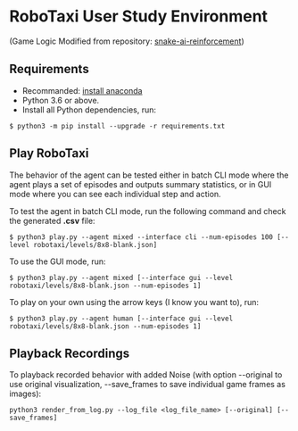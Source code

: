 # RoboTaxi User Study Environment
(Game Logic Modified from repository: [snake-ai-reinforcement](https://github.com/YuriyGuts/snake-ai-reinforcement))

## Requirements

- Recommanded: [install anaconda](https://docs.anaconda.com/anaconda/install/)
- Python 3.6 or above. 
- Install all Python dependencies, run:
```
$ python3 -m pip install --upgrade -r requirements.txt
```


## Play RoboTaxi
The behavior of the agent can be tested either in batch CLI mode where the agent plays a set of episodes and outputs summary statistics, or in GUI mode where you can see each individual step and action.

To test the agent in batch CLI mode, run the following command and check the generated **.csv** file:
```
$ python3 play.py --agent mixed --interface cli --num-episodes 100 [--level robotaxi/levels/8x8-blank.json] 
```

To use the GUI mode, run:
```
$ python3 play.py --agent mixed [--interface gui --level robotaxi/levels/8x8-blank.json --num-episodes 1]
```

To play on your own using the arrow keys (I know you want to), run:
```
$ python3 play.py --agent human [--interface gui --level robotaxi/levels/8x8-blank.json --num-episodes 1]
```

## Playback Recordings
To playback recorded behavior with added Noise (with option --original to use original visualization, --save_frames to save individual game frames as images):
```
python3 render_from_log.py --log_file <log_file_name> [--original] [--save_frames]
```

